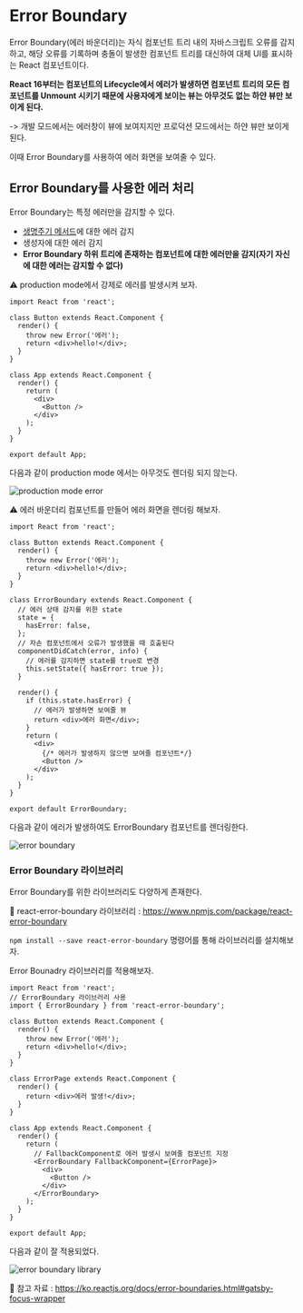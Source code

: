 # Error Boundary

Error Boundary(에러 바운더리)는 자식 컴포넌트 트리 내의 자바스크립트 오류를 감지하고, 해당 오류를 기록하며 충돌이 발생한 컴포넌트 트리를 대신하여 대체 UI를 표시하는 React 컴포넌트이다.

**React 16부터는 컴포넌트의 Lifecycle에서 에러가 발생하면 컴포넌트 트리의 모든 컴포넌트를 Unmount 시키기 때문에 사용자에게 보이는 뷰는 아무것도 없는 하얀 뷰만 보이게 된다.**

-> 개발 모드에서는 에러창이 뷰에 보여지지만 프로덕션 모드에서는 하얀 뷰만 보이게 된다.

이때 Error Boundary를 사용하여 에러 화면을 보여줄 수 있다.

## Error Boundary를 사용한 에러 처리

Error Boundary는 특정 에러만을 감지할 수 있다.

- [생명주기 메서드](https://github.com/dongchan-K/TIL/blob/master/React/State%20and%20Lifecycle.md#v163-%EC%83%9D%EB%AA%85%EC%A3%BC%EA%B8%B0-%EB%A9%94%EC%84%9C%EB%93%9C)에 대한 에러 감지
- 생성자에 대한 에러 감지
- **Error Boundary 하위 트리에 존재하는 컴포넌트에 대한 에러만을 감지(자기 자신에 대한 에러는 감지할 수 없다)**

⚠ production mode에서 강제로 에러를 발생시켜 보자.

```JSX
import React from 'react';

class Button extends React.Component {
  render() {
    throw new Error('에러');
    return <div>hello!</div>;
  }
}

class App extends React.Component {
  render() {
    return (
      <div>
        <Button />
      </div>
    );
  }
}

export default App;
```

다음과 같이 production mode 에서는 아무것도 렌더링 되지 않는다.

![production mode error](https://user-images.githubusercontent.com/67866773/102307111-32d76f80-3fa7-11eb-8621-d33a0cbc0e43.PNG)

⚠ 에러 바운더리 컴포넌트를 만들어 에러 화면을 렌더링 해보자.

```JSX
import React from 'react';

class Button extends React.Component {
  render() {
    throw new Error('에러');
    return <div>hello!</div>;
  }
}

class ErrorBoundary extends React.Component {
  // 에러 상태 감지를 위한 state
  state = {
    hasError: false,
  };
  // 자손 컴포넌트에서 오류가 발생했을 때 호출된다
  componentDidCatch(error, info) {
    // 에러를 감지하면 state를 true로 변경
    this.setState({ hasError: true });
  }

  render() {
    if (this.state.hasError) {
      // 에러가 발생하면 보여줄 뷰
      return <div>에러 화면</div>;
    }
    return (
      <div>
        {/* 에러가 발생하지 않으면 보여줄 컴포넌트*/}
        <Button />
      </div>
    );
  }
}

export default ErrorBoundary;
```

다음과 같이 에러가 발생하여도 ErrorBoundary 컴포넌트를 렌더링한다.

![error boundary](https://user-images.githubusercontent.com/67866773/102306844-88f7e300-3fa6-11eb-8278-df7a7b3bce74.PNG)

### Error Boundary 라이브러리

Error Boundary를 위한 라이브러리도 다양하게 존재한다.

🎯 react-error-boundary 라이브러리 : https://www.npmjs.com/package/react-error-boundary

`npm install --save react-error-boundary` 명령어를 통해 라이브러리를 설치해보자.

Error Bounadry 라이브러리를 적용해보자.

```JSX
import React from 'react';
// ErrorBoundary 라이브러리 사용
import { ErrorBoundary } from 'react-error-boundary';

class Button extends React.Component {
  render() {
    throw new Error('에러');
    return <div>hello!</div>;
  }
}

class ErrorPage extends React.Component {
  render() {
    return <div>에러 발생!</div>;
  }
}

class App extends React.Component {
  render() {
    return (
      // FallbackComponent로 에러 발생시 보여줄 컴포넌트 지정
      <ErrorBoundary FallbackComponent={ErrorPage}>
        <div>
          <Button />
        </div>
      </ErrorBoundary>
    );
  }
}

export default App;
```

다음과 같이 잘 적용되었다.

![error boundary library](https://user-images.githubusercontent.com/67866773/102308009-058bc100-3fa9-11eb-87d6-4ca3457f5691.PNG)

🎯 참고 자료 : https://ko.reactjs.org/docs/error-boundaries.html#gatsby-focus-wrapper
